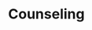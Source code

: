 ---
title: Counseling
longTitle: 'Counseling'
tags:
- gccommon
usedFor:
- "[[Counselling services]]"
---